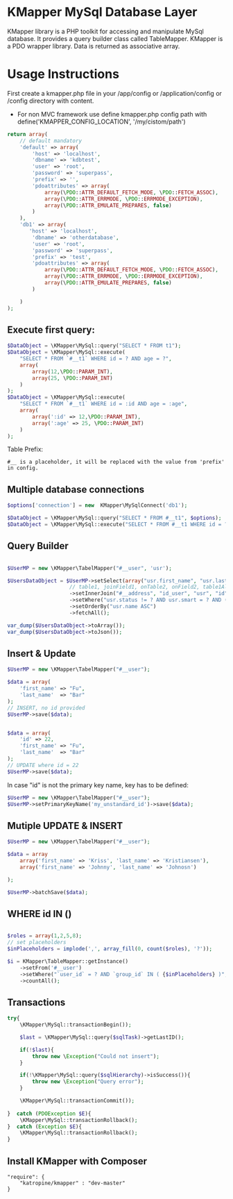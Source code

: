 KMapper MySql Database Layer
================================

KMapper library is a PHP toolkit for accessing and manipulate MySql database. It provides a query builder class called TableMapper. KMapper is a PDO wrapper library.
Data is returned as associative array. 


Usage Instructions
================================
First create a kmapper.php file in your /app/config or /application/config or /config directory with content.
* For non MVC framework use define kmapper.php config path with define('KMAPPER_CONFIG_LOCATION', '/my/cistom/path')

```php
return array(
    // default mandatory
    'default' => array(
        'host' => 'localhost',
        'dbname' => 'kdbtest',
        'user' => 'root',
        'password' => 'superpass',
        'prefix' => '',
        'pdoattributes' => array(
            array(\PDO::ATTR_DEFAULT_FETCH_MODE, \PDO::FETCH_ASSOC),
            array(\PDO::ATTR_ERRMODE, \PDO::ERRMODE_EXCEPTION),
            array(\PDO::ATTR_EMULATE_PREPARES, false)
        )
    ),
    'db1' => array(
       'host' => 'localhost',
        'dbname' => 'otherdatabase',
        'user' => 'root',
        'password' => 'superpass',
        'prefix' => 'test',
        'pdoattributes' => array(
            array(\PDO::ATTR_DEFAULT_FETCH_MODE, \PDO::FETCH_ASSOC),
            array(\PDO::ATTR_ERRMODE, \PDO::ERRMODE_EXCEPTION),
            array(\PDO::ATTR_EMULATE_PREPARES, false)
        )

    )
);
``` 

Execute first query:
--------------------

```php
$DataObject = \KMapper\MySql::query("SELECT * FROM t1");
$DataObject = \KMapper\MySql::execute(
    "SELECT * FROM `#__t1` WHERE id = ? AND age = ?", 
    array(
        array(12,\PDO::PARAM_INT), 
        array(25, \PDO::PARAM_INT)
    )
);
$DataObject = \KMapper\MySql::execute(
    "SELECT * FROM `#__t1` WHERE id = :id AND age = :age", 
    array(
        array(':id' => 12,\PDO::PARAM_INT), 
        array(':age' => 25, \PDO::PARAM_INT)
    )
);
```
Table Prefix:
```
#__ is a placeholder, it will be replaced with the value from 'prefix' in config.
```

Multiple database connections
-----------------------------

```php
$options['connection'] = new  KMapper\MySqlConnect('db1');

$DataObject = \KMapper\MySql::query("SELECT * FROM #__t1", $options);
$DataObject = \KMapper\MySql::execute("SELECT * FROM #__t1 WHERE id = ?", array(12), $options);
```

Query Builder
-------------
```php

$UserMP = new \KMapper\TabelMapper("#__user", 'usr');

$UsersDataObject = $UserMP->setSelect(array("usr.first_name", "usr.last_name", "addr.zip"))
                    // table1, joinField1, onTable2, onField2, table1Alias
                    ->setInnerJoin("#__address", "id_user", "usr", "id", "addr")
                    ->setWhere("usr.status != ? AND usr.smart = ? AND (addr.zip = ? OR addr.zip = ?)", array('banned', false, '23000', '21000'))
                    ->setOrderBy("usr.name ASC")
                    ->fetchAll();

var_dump($UsersDataObject->toArray());
var_dump($UsersDataObject->toJson());
```

Insert & Update
--------------

```php
$UserMP = new \KMapper\TabelMapper("#__user");

$data = array(
    'first_name' => "Fu",
    'last_name'  => "Bar" 
);
// INSERT, no id provided
$UserMP->save($data);


$data = array(
    'id' => 22,
    'first_name' => "Fu",
    'last_name'  => "Bar" 
);
// UPDATE where id = 22
$UserMP->save($data);
```
In case "id" is not the primary key name, key has to be defined:
```php
$UserMP = new \KMapper\TabelMapper("#__user");
$UserMP->setPrimaryKeyName('my_unstandard_id')->save($data);
```

Mutiple UPDATE & INSERT
---------------------
```php
$UserMP = new \KMapper\TabelMapper("#__user");

$data = array
    array('first_name' => 'Kriss', 'last_name' => 'Kristiansen'),
    array('first_name' => 'Johnny', 'last_name' => 'Johnosn')

);

$UserMP->batchSave($data);
```

WHERE id IN ()
-----------------------

```php

$roles = array(1,2,5,8);
// set placeholders
$inPlaceholders = implode(',', array_fill(0, count($roles), '?'));  

$i = KMapper\TableMapper::getInstance()
    ->setFrom('#__user')
    ->setWhere("`user_id` = ? AND `group_id` IN ( {$inPlaceholders} )", array_merge(array($user->getId()),$roles))
    ->countAll();

```

Transactions
------------
```php
try{
    \KMapper\MySql::transactionBegin());

    $last = \KMapper\MySql::query($sqlTask)->getLastID();

    if(!$last){
        throw new \Exception("Could not insert");
    }

    if(!\KMapper\MySql::query($sqlHierarchy)->isSuccess()){
        throw new \Exception("Query error");
    }

    \KMapper\MySql::transactionCommit());
    
}  catch (PDOException $E){
    \KMapper\MySql::transactionRollback();
}  catch (Exception $E){
    \KMapper\MySql::transactionRollback();
}
```

Install KMapper with Composer
-----------------------------

```
"require": {
    "katropine/kmapper" : "dev-master"
}
```
